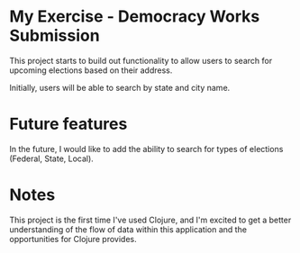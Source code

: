 # My Exercise - Democracy Works Submission

This project starts to build out functionality to allow users to search for upcoming elections based on their address.

Initially, users will be able to search by state and city name.

# Future features
In the future, I would like to add the ability to search for types of elections (Federal, State, Local).

# Notes

This project is the first time I've used Clojure, and I'm excited to get a better understanding of the flow of data within this application and the opportunities for Clojure provides.
